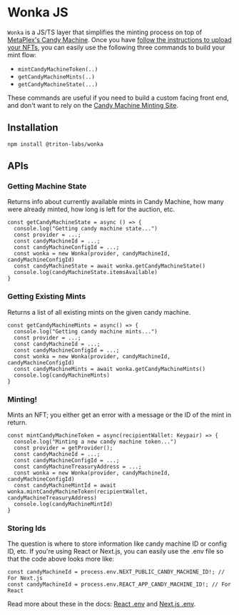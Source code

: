 # Wonka JS

`Wonka` is a JS/TS layer that simplifies the minting process on top of [MetaPlex's Candy Machine](https://docs.metaplex.com/candy-machine-v2/introduction). Once you have [follow the instructions to upload your NFTs](https://docs.metaplex.com/candy-machine-v2/preparing-assets), you can easily use the following three commands to build your mint flow:

* `mintCandyMachineToken(..)`
* `getCandyMachineMints(..)`
* `getCandyMachineState(...)` 

These commands are useful if you need to build a custom facing front end, and don't want to rely on the [Candy Machine Minting Site](https://docs.metaplex.com/candy-machine-v2/mint-frontend). 

## Installation
`npm install @triton-labs/wonka`

## APIs

### Getting Machine State 
Returns info about currently available mints in Candy Machine, how many were already minted, how long is left for the auction, etc. 

```JS
const getCandyMachineState = async () => {
  console.log("Getting candy machine state...")
  const provider = ...;
  const candyMachineId = ...;
  const candyMachineConfigId = ...;
  const wonka = new Wonka(provider, candyMachineId, candyMachineConfigId)
  const candyMachineState = await wonka.getCandyMachineState()
  console.log(candyMachineState.itemsAvailable)
}
```

### Getting Existing Mints
Returns a list of all existing mints on the given candy machine. 

```JS
const getCandyMachineMints = async() => {
  console.log("Getting candy machine mints...")
  const provider = ...;
  const candyMachineId = ...;
  const candyMachineConfigId = ...;
  const wonka = new Wonka(provider, candyMachineId, candyMachineConfigId)
  const candyMachineMints = await wonka.getCandyMachineMints()
  console.log(candyMachineMints)
}
```

### Minting! 
Mints an NFT; you either get an error with a message or the ID of the mint in return. 

```JS
const mintCandyMachineToken = async(recipientWallet: Keypair) => {
  console.log("Minting a new candy machine token...")
  const provider = getProvider();
  const candyMachineId = ...;
  const candyMachineConfigId = ...;
  const candyMachineTreasuryAddress = ...;
  const wonka = new Wonka(provider, candyMachineId, candyMachineConfigId)
  const candyMachineMintId = await wonka.mintCandyMachineToken(recipientWallet, candyMachineTreasuryAddress)
  console.log(candyMachineMintId)
}
```

### Storing Ids
The question is where to store information like candy machine ID or config ID, etc. If you're using React or Next.js, you can easily use the .env file so that the code above looks more like:

```Js
const candyMachineId = process.env.NEXT_PUBLIC_CANDY_MACHINE_ID!; // For Next.js
const candyMachineId = process.env.REACT_APP_CANDY_MACHINE_ID!; // For React
```

Read more about these in the docs: [React .env](https://create-react-app.dev/docs/adding-custom-environment-variables/) and [Next.js .env](https://nextjs.org/docs/basic-features/environment-variables).
